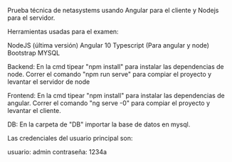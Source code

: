 Prueba técnica de netasystems usando Angular para el cliente y Nodejs para el servidor.

Herramientas usadas para el examen:

NodeJS (última versión)
Angular 10
Typescript (Para angular y node)
Bootstrap
MYSQL


Backend:
En la cmd tipear "npm install" para instalar las dependencias de node.
Correr el comando "npm run serve" para compiar el proyecto y levantar el servidor de node

Frontend:
En la cmd tipear "npm install" para instalar las dependencias de angular.
Correr el comando "ng serve -0" para compiar el proyecto y levantar el cliente.

DB:
En la carpeta de "DB" importar la base de datos en mysql.

Las credenciales del usuario principal son:

usuario: admin
contraseña: 1234a
